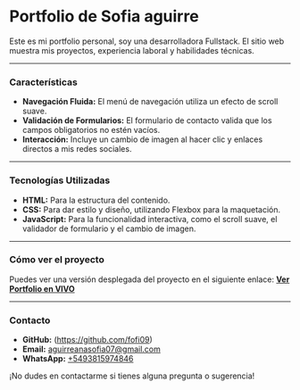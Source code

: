 # Portfolio de Sofia aguirre

Este es mi portfolio personal, soy una desarrolladora Fullstack. El sitio web muestra mis proyectos, experiencia laboral y habilidades técnicas.

---
### Características

- **Navegación Fluida:** El menú de navegación utiliza un efecto de scroll suave.
- **Validación de Formularios:** El formulario de contacto valida que los campos obligatorios no estén vacíos.
- **Interacción:** Incluye un cambio de imagen al hacer clic y enlaces directos a mis redes sociales.

---
### Tecnologías Utilizadas

- **HTML:** Para la estructura del contenido.
- **CSS:** Para dar estilo y diseño, utilizando Flexbox para la maquetación.
- **JavaScript:** Para la funcionalidad interactiva, como el scroll suave, el validador de formulario y el cambio de imagen.

---
### Cómo ver el proyecto

Puedes ver una versión desplegada del proyecto en el siguiente enlace:
[**Ver Portfolio en VIVO**](https://tusitioengh-pages.com)

---
### Contacto

- **GitHub:** (https://github.com/fofi09)
- **Email:** aguirreanasofia07@gmail.com
- **WhatsApp:**  [+5493815974846](https://wa.me/5493815974846)

¡No dudes en contactarme si tienes alguna pregunta o sugerencia!
